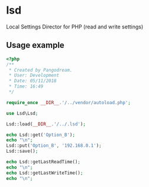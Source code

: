 # lsd
Local Settings Director for PHP (read and write settings)

## Usage example
```php
<?php
/**
 * Created by Pangodream.
 * User: Development
 * Date: 05/11/2018
 * Time: 16:49
 */

require_once __DIR__.'/../vendor/autoload.php';

use Lsd\Lsd;

Lsd::load(__DIR__.'/../.lsd');

echo Lsd::get('Option_B');
echo "\n";
Lsd::put('Option_B', '192.168.0.1');
Lsd::save();

echo Lsd::getLastReadTime();
echo "\n";
echo Lsd::getLastWriteTime();
echo "\n";
```
